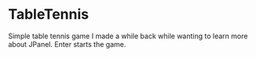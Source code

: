 # TableTennis
Simple table tennis game I made a while back while wanting to learn more about JPanel.  Enter starts the game.
